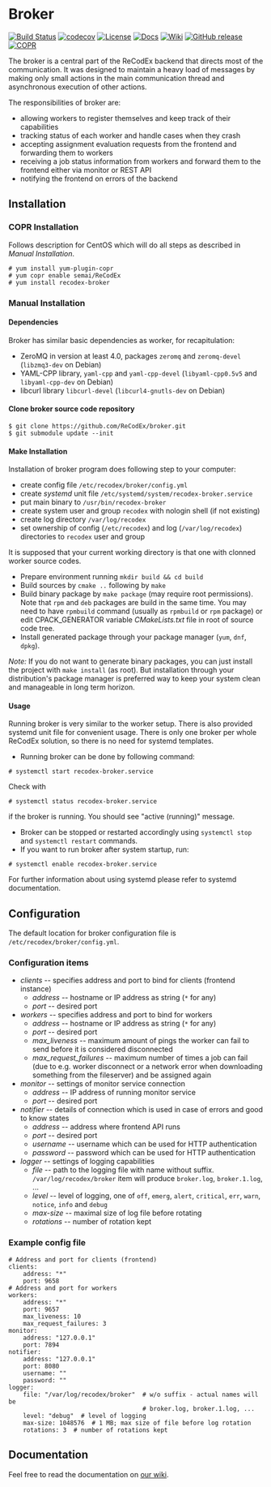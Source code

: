 # Broker
[![Build Status](https://github.com/ReCodEx/broker/workflows/CI/badge.svg)](https://github.com/ReCodEx/broker/actions)
[![codecov](https://codecov.io/gh/ReCodEx/broker/branch/master/graph/badge.svg?token=PWV4OZ75DI)](https://codecov.io/gh/ReCodEx/broker)
[![License](http://img.shields.io/:license-mit-blue.svg)](http://badges.mit-license.org)
[![Docs](https://img.shields.io/badge/docs-latest-brightgreen.svg)](http://recodex.github.io/broker/)
[![Wiki](https://img.shields.io/badge/docs-wiki-orange.svg)](https://github.com/ReCodEx/wiki/wiki)
[![GitHub release](https://img.shields.io/github/release/recodex/broker.svg)](https://github.com/ReCodEx/wiki/wiki/Changelog)
[![COPR](https://copr.fedorainfracloud.org/coprs/semai/ReCodEx/package/recodex-broker/status_image/last_build.png)](https://copr.fedorainfracloud.org/coprs/semai/ReCodEx/)

The broker is a central part of the ReCodEx backend that directs most of the
communication. It was designed to maintain a heavy load of messages by making
only small actions in the main communication thread and asynchronous execution
of other actions.

The responsibilities of broker are:

- allowing workers to register themselves and keep track of their capabilities
- tracking status of each worker and handle cases when they crash
- accepting assignment evaluation requests from the frontend and forwarding them
  to workers
- receiving a job status information from workers and forward them to the
  frontend either via monitor or REST API
- notifying the frontend on errors of the backend

## Installation

### COPR Installation

Follows description for CentOS which will do all steps as described in _Manual Installation_.

```
# yum install yum-plugin-copr
# yum copr enable semai/ReCodEx
# yum install recodex-broker
```

### Manual Installation

#### Dependencies

Broker has similar basic dependencies as worker, for recapitulation:

- ZeroMQ in version at least 4.0, packages `zeromq` and `zeromq-devel`
  (`libzmq3-dev` on Debian)
- YAML-CPP library, `yaml-cpp` and `yaml-cpp-devel` (`libyaml-cpp0.5v5` and
  `libyaml-cpp-dev` on Debian)
- libcurl library `libcurl-devel` (`libcurl4-gnutls-dev` on Debian)

#### Clone broker source code repository

```
$ git clone https://github.com/ReCodEx/broker.git
$ git submodule update --init
```

#### Make Installation

Installation of broker program does following step to your computer:

- create config file `/etc/recodex/broker/config.yml`
- create _systemd_ unit file `/etc/systemd/system/recodex-broker.service`
- put main binary to `/usr/bin/recodex-broker`
- create system user and group `recodex` with nologin shell (if not existing)
- create log directory `/var/log/recodex`
- set ownership of config (`/etc/recodex`) and log (`/var/log/recodex`)
  directories to `recodex` user and group

It is supposed that your current working directory is that one with clonned
worker source codes.

- Prepare environment running `mkdir build && cd build`
- Build sources by `cmake ..` following by `make`
- Build binary package by `make package` (may require root permissions).  Note
  that `rpm` and `deb` packages are build in the same time. You may need to have
  `rpmbuild` command (usually as `rpmbuild` or `rpm` package) or edit
  CPACK_GENERATOR variable _CMakeLists.txt_ file in root of source code tree.
- Install generated package through your package manager (`yum`, `dnf`, `dpkg`).

_Note:_ If you do not want to generate binary packages, you can just install the
project with `make install` (as root). But installation through your
distribution's package manager is preferred way to keep your system clean and
manageable in long term horizon.

#### Usage

Running broker is very similar to the worker setup. There is also provided
systemd unit file for convenient usage. There is only one broker per whole
ReCodEx solution, so there is no need for systemd templates.

- Running broker can be done by following command:
```
# systemctl start recodex-broker.service
```
Check with
```
# systemctl status recodex-broker.service
```
if the broker is running. You should see "active (running)" message.

- Broker can be stopped or restarted accordingly using `systemctl stop` and
  `systemctl restart` commands.
- If you want to run broker after system startup, run:
```
# systemctl enable recodex-broker.service
```

For further information about using systemd please refer to systemd
documentation.

## Configuration


The default location for broker configuration file is
`/etc/recodex/broker/config.yml`.

### Configuration items

- _clients_ -- specifies address and port to bind for clients (frontend
  instance)
	- _address_ -- hostname or IP address as string (`*` for any)
	- _port_ -- desired port
- _workers_ -- specifies address and port to bind for workers
	- _address_ -- hostname or IP address as string (`*` for any)
	- _port_ -- desired port
	- _max_liveness_ -- maximum amount of pings the worker can fail to send
	  before it is considered disconnected
	- _max_request_failures_ -- maximum number of times a job can fail (due to
	  e.g. worker disconnect or a network error when downloading something from
	  the fileserver) and be assigned again 
- _monitor_ -- settings of monitor service connection
	- _address_ -- IP address of running monitor service
	- _port_ -- desired port
- _notifier_ -- details of connection which is used in case of errors and good
  to know states
	- _address_ -- address where frontend API runs
	- _port_ -- desired port
	- _username_ -- username which can be used for HTTP authentication
	- _password_ -- password which can be used for HTTP authentication
- _logger_ -- settings of logging capabilities
	- _file_ -- path to the logging file with name without suffix.
	  `/var/log/recodex/broker` item will produce `broker.log`, `broker.1.log`,
	  ...
	- _level_ -- level of logging, one of `off`, `emerg`, `alert`, `critical`,
	  `err`, `warn`, `notice`, `info` and `debug`
	- _max-size_ -- maximal size of log file before rotating
	- _rotations_ -- number of rotation kept

### Example config file

```{.yml}
# Address and port for clients (frontend)
clients:
    address: "*"
    port: 9658
# Address and port for workers
workers:
    address: "*"
    port: 9657
    max_liveness: 10
    max_request_failures: 3
monitor:
    address: "127.0.0.1"
    port: 7894
notifier:
    address: "127.0.0.1"
    port: 8080
    username: ""
    password: ""
logger:
    file: "/var/log/recodex/broker"  # w/o suffix - actual names will be
	                                 # broker.log, broker.1.log, ...
    level: "debug"  # level of logging
    max-size: 1048576  # 1 MB; max size of file before log rotation
    rotations: 3  # number of rotations kept
```

## Documentation

Feel free to read the documentation on [our wiki](https://github.com/ReCodEx/wiki/wiki).
